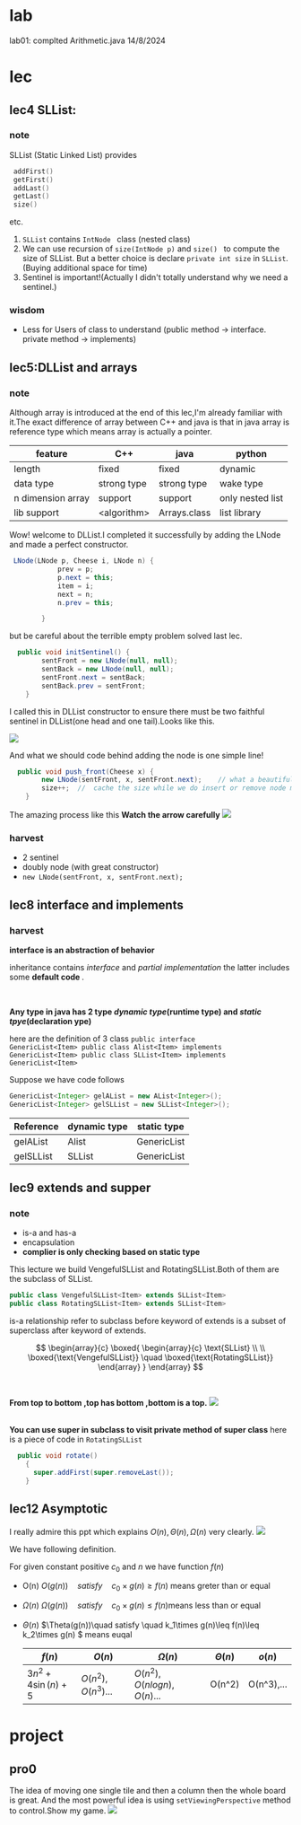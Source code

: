 # lab

lab01: complted Arithmetic.java 14/8/2024

# lec

## lec4 SLList:

### note

SLList (Static Linked List) provides

```cpp
 addFirst()
 getFirst()
 addLast()
 getLast()
 size()
```

etc.

1. `SLList` contains `IntNode ` class (nested class)
2. We can use recursion of `size(IntNode p)` and `size() ` to compute the size of SLList. But a better choice is declare `private int size` in `SLList`. (Buying additional space for time)
3. Sentinel is important!(Actually I didn't totally understand why we need a sentinel.)

### wisdom

- Less for Users of class to understand (public method -> interface. private method -> implements)

## lec5:DLList and arrays

### note

Although array is introduced at the end of this lec,I'm already familiar with it.The exact difference of array between C++ and java is that in java array is reference type which means array is actually a pointer.

| feature           | C++          | java         | python           |
| ----------------- | ------------ | ------------ | ---------------- |
| length            | fixed        | fixed        | dynamic          |
| data type         | strong type  | strong type  | wake type        |
| n dimension array | support      | support      | only nested list |
| lib support       | \<algorithm> | Arrays.class | list library     |

Wow! welcome to DLList.I completed it successfully by adding the LNode and made a perfect constructor.

```java
 LNode(LNode p, Cheese i, LNode n) {
            prev = p;
            p.next = this;
            item = i;
            next = n;
            n.prev = this;

        }
```

but be careful about the terrible empty problem solved last lec.

```java
  public void initSentinel() {
        sentFront = new LNode(null, null);
        sentBack = new LNode(null, null);
        sentFront.next = sentBack;
        sentBack.prev = sentFront;
    }
```

I called this in DLList constructor to ensure there must be two faithful sentinel in DLList(one head and one tail).Looks like this.

![](./imgs/2sentinel.png)

And what we should code behind adding the node is one simple line!

```java
  public void push_front(Cheese x) {
        new LNode(sentFront, x, sentFront.next);    // what a beautiful line!
        size++;  //  cache the size while we do insert or remove node makes it easier for us to get the size
    }
```

The amazing process like this **Watch the arrow carefully**
![](./imgs/DLListPush_front.gif)

### harvest

- 2 sentinel
- doubly node (with great constructor)
- `new LNode(sentFront, x, sentFront.next);`

## lec8 interface and implements

### harvest

<b>interface is an abstraction of behavior</b>

inheritance contains <i> interface</i> and <i> partial implementation</i> the latter includes some <b>default code </b>.

<br>

<b>Any type in java has 2 type <i>dynamic type</i>(runtime type) and <i>static tpye</i>(declaration ype) </b>

here are the definition of 3 class
<code>public interface GenericList\<Item>
public class Alist\<Item> implements GenericList\<Item>
public class SLList\<Item> implements GenericList\<Item></code>

Suppose we have code follows

```java
GenericList<Integer> gelAList = new AList<Integer>();
GenericList<Integer> gelSLList = new SLList<Integer>();
```

| Reference | dynamic type | static type |
| --------- | ------------ | ----------- |
| gelAList  | Alist        | GenericList |
| gelSLList | SLList       | GenericList |

## lec9 extends and supper

### note

- is-a and has-a
- encapsulation
- <b> complier is only checking based on static type</b>

This lecture we build VengefulSLList and RotatingSLList.Both of them are the subclass of SLList.

```java
public class VengefulSLList<Item> extends SLList<Item>
public class RotatingSLList<Item> extends SLList<Item>
```

is-a relationship refer to subclass before keyword of extends is a subset of superclass after keyword of extends.

$$
\begin{array}{c}
\boxed{
    \begin{array}{c}
    \text{SLList} \\
    \\
    \boxed{\text{VengefulSLList}} \quad \boxed{\text{RotatingSLList}}
    \end{array}
}
\end{array}
$$

<br>

**From top to bottom ,top has bottom ,bottom is a top.**
![](./imgs/inheritance.png)

<br>
<b> You can use super in subclass to visit private method of super class</b>
here is a piece of code in  <code>RotatingSLList </code>

```java
  public void rotate()
    {
      super.addFirst(super.removeLast());
    }
```

## lec12 Asymptotic

I really admire this ppt which explains $O(n),\Theta(n),\Omega(n)$ very clearly.
![](./imgs/OrderOfGrowth.png)

We have following definition.

For given constant positive $c_0$ and $n$ we have function $f(n)$

- O(n) $O(g(n))\quad satisfy \quad c_0\times g(n)\geq f(n)$ means greter than or equal
- $\Omega(n)$ $\Omega(g(n))\quad satisfy \quad c_0\times g(n)\leq f(n)$means less than or equal
- $\Theta(n)$ $\Theta(g(n))\quad satisfy \quad k_1\times g(n)\leq f(n)\leq k_2\times g(n) $ means euqal

  | $f(n)$            | $O(n)$             | $\Omega(n)$               | $\Theta(n)$ | $o(n)$     |
  | ----------------- | ------------------ | ------------------------- | ----------- | ---------- |
  | $3n^2+4\sin(n)+5$ | $O(n^2),O(n^3)...$ | $O(n^2),O(nlogn),O(n)...$ | O(n^2)      | O(n^3),... |

# project

## pro0

The idea of moving one single tile and then a column then the whole board is great. And the most powerful idea is using `setViewingPerspective` method to control.Show my game.
![](./imgs/game2048.gif)
